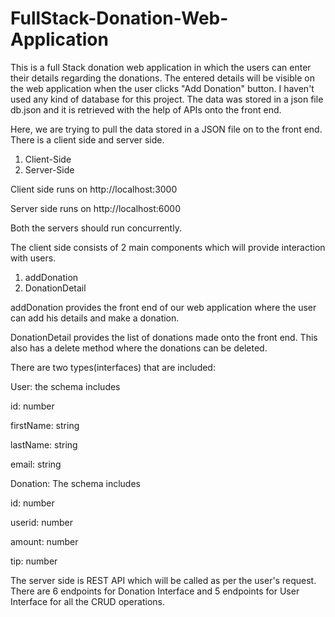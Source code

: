 # FullStack-Donation-Web-Application
This is a full Stack donation web application in which the users can enter their details regarding the donations. The entered details will be visible on the web application when the user clicks "Add Donation" button. I haven't used any kind of database for this project. The data was stored in a json file db.json and it is retrieved with the help of APIs onto the front end.

Here, we are trying to pull the data stored in a JSON file on to the front end. 
There is a client side and server side.  

1. Client-Side
2. Server-Side 

Client side runs on http://localhost:3000

Server side runs on http://localhost:6000

Both the servers should run concurrently. 

The client side consists of 2 main components which will provide interaction with users. 

1. addDonation
2. DonationDetail 

addDonation provides the front end of our web application where the user can add his details and make a donation. 

DonationDetail provides the list of donations made onto the front end. This also has a delete method where the donations can be deleted.

There are two types(interfaces) that are included:

User: the schema includes 

id: number 

firstName: string 

lastName: string 

email: string

Donation: The schema includes 

id: number 

userid: number 

amount: number 

tip: number

The server side is REST API which will be called as per the user's request. 
There are 6 endpoints for Donation Interface and 5 endpoints for User Interface for all the CRUD operations.
